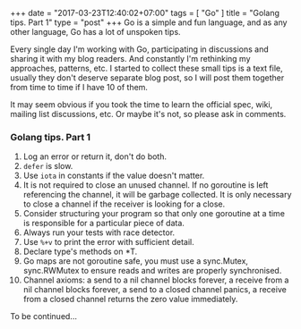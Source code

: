 +++
date = "2017-03-23T12:40:02+07:00"
tags = [ "Go" ]
title = "Golang tips. Part 1"
type = "post"
+++
Go is a simple and fun language, and as any other language, Go has a lot of unspoken tips.

Every single day I'm working with Go, participating in discussions and sharing it with my blog readers. And constantly I'm rethinking my approaches, patterns, etc. I started to collect these small tips is a text file, usually they don't deserve separate blog post, so I will post them together from time to time if I have 10 of them.

It may seem obvious if you took the time to learn the official spec, wiki, mailing list discussions, etc. Or maybe it's not, so please ask in comments.

### Golang tips. Part 1

1. Log an error or return it, don't do both.
2. `defer` is slow.
3. Use `iota` in constants if the value doesn't matter.
4. It is not required to close an unused channel. If no goroutine is left referencing the channel, it will be garbage collected. It is only necessary to close a channel if the receiver is looking for a close.
5. Consider structuring your program so that only one goroutine at a time is responsible for a particular piece of data.
6. Always run your tests with race detector.
7. Use `%+v` to print the error with sufficient detail.
8. Declare type's methods on *T.
9. Go maps are not goroutine safe, you must use a sync.Mutex, sync.RWMutex to ensure reads and writes are properly synchronised.
10. Channel axioms: a send to a nil channel blocks forever, a receive from a nil channel blocks forever, a send to a closed channel panics, a receive from a closed channel returns the zero value immediately.

To be continued...
